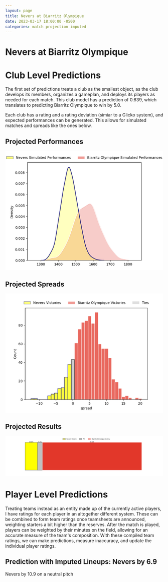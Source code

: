 ```yaml
---  
layout: page  
title: Nevers at Biarritz Olympique  
date: 2023-03-17 18:00:00 -0500  
categories: match projection imputed  
---
```

# Nevers at Biarritz Olympique

# Club Level Predictions


The first set of predictions treats a club as the smallest object, as the club develops its members, organizes a gameplan, and deploys its players as needed for each match. This club model has a prediction of 0.639, which translates to predicting Biarritz Olympique to win by 5.0.

Each club has a rating and a rating deviation (simiar to a Glicko system), and expected performances can be generated. This allows for simulated matches and spreads like the ones below.
## Projected Performances


![Projected Performances](plots/performances_2023-03-17-BiarritzOlympique-Nevers.png)
## Projected Spreads


![Projected Spreads](plots/spreads_2023-03-17-BiarritzOlympique-Nevers.png)
## Projected Results


![Projected Results](plots/resultbar_2023-03-17-BiarritzOlympique-Nevers.png)
# Player Level Predictions


Treating teams instead as an entity made up of the currently active players, I have ratings for each player in an altogether different system. These can be combined to form team ratings once teamsheets are announced, weighting starters a bit higher than the reserves. After the match is played, players can be weighted by their minutes on the field, allowing for an accurate measure of the team's composition. With these compiled team ratings, we can make predictions, measure inaccuracy, and update the individual player ratings.
## Prediction with Imputed Lineups: Nevers by 6.9


Nevers by 10.9 on a neutral pitch

